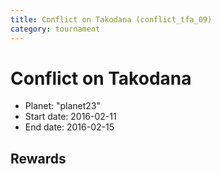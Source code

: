 ```yaml
---
title: Conflict on Takodana (conflict_tfa_09)
category: tournament
---
```

# Conflict on Takodana

  * Planet: "planet23"
  * Start date: 2016-02-11
  * End date: 2016-02-15

## Rewards

